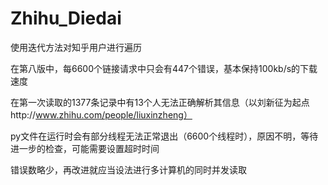 Zhihu_Diedai
============

使用迭代方法对知乎用户进行遍历

在第八版中，每6600个链接请求中只会有447个错误，基本保持100kb/s的下载速度

在第一次读取的1377条记录中有13个人无法正确解析其信息（以刘新征为起点http://www.zhihu.com/people/liuxinzheng）

py文件在运行时会有部分线程无法正常退出（6600个线程时），原因不明，等待进一步的检查，可能需要设置超时时间

错误数略少，再改进就应当设法进行多计算机的同时并发读取
